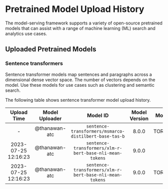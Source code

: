 # Pretrained Model Upload History

The model-serving framework supports a variety of open-source pretrained models that can assist with a range of machine learning (ML) search and analytics use cases. 


## Uploaded Pretrained Models


### Sentence transformers

Sentence transformer models map sentences and paragraphs across a dimensional dense vector space. The number of vectors depends on the model. Use these models for use cases such as clustering and semantic search. 

The following table shows sentence transformer model upload history.

[//]: # (This may be the most platform independent comment)

|Upload Time|Model Uploader|Model ID|Model Version|Model Format|Embedding Dimension|Pooling Mode|
| :---: | :---: | :---: | :---: | :---: | :---: | :---: |
|-|@thanawan-atc|`sentence-transformers/msmarco-distilbert-base-tas-b`|8.0.0|TORCH_SCRIPT|Default|Default|
|2023-07-25 12:16:23|@thanawan-atc|`sentence-transformers/xlm-r-bert-base-nli-mean-tokens`|9.0.0|ONNX|Default|Default|
|2023-07-25 12:16:23|@thanawan-atc|`sentence-transformers/xlm-r-bert-base-nli-mean-tokens`|9.0.0|TORCH_SCRIPT|Default|Default|
